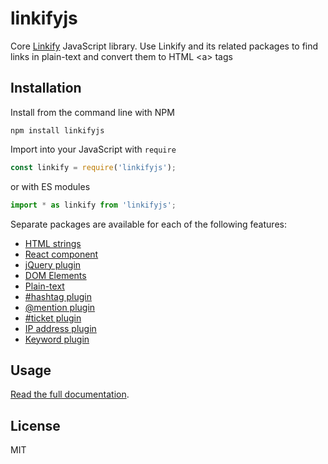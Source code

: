 linkifyjs
===

Core [Linkify](https://linkify.js.org/) JavaScript library. Use Linkify and its
related packages to find links in plain-text and convert them to HTML &lt;a&gt; tags


## Installation

Install from the command line with NPM

```
npm install linkifyjs
```

Import into your JavaScript with `require`
```js
const linkify = require('linkifyjs');
```
or with ES modules

```js
import * as linkify from 'linkifyjs';
```

Separate packages are available for each of the following features:
- [HTML strings](../linkify-html)
- [React component](../linkify-react)
- [jQuery plugin](../linkify-jquery)
- [DOM Elements](../linkify-element)
- [Plain-text](../linkify-string)
- [#hashtag plugin](../linkify-plugin-hashtag)
- [@mention plugin](../linkify-plugin-mention)
- [#ticket plugin](../linkify-plugin-ticket)
- [IP address plugin](../linkify-plugin-ip)
- [Keyword plugin](../linkify-plugin-keyword)

## Usage

[Read the full documentation](https://linkify.js.org/docs/linkifyjs.html).

## License

MIT
